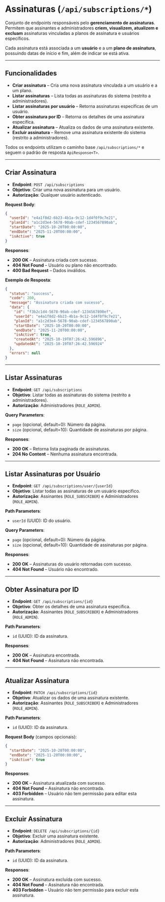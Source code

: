 # **Assinaturas** (`/api/subscriptions/*`)

Conjunto de endpoints responsáveis pelo **gerenciamento de assinaturas**.
Permitem que assinantes e administradores **criem, visualizem, atualizem e excluam** assinaturas vinculadas a planos de assinatura e usuários específicos.

Cada assinatura está associada a um **usuário** e a um **plano de assinatura**, possuindo datas de início e fim, além de indicar se está ativa.

---

## **Funcionalidades**

- **Criar assinatura** – Cria uma nova assinatura vinculada a um usuário e a um plano.
- **Listar assinaturas** – Lista todas as assinaturas do sistema (restrito a administradores).
- **Listar assinaturas por usuário** – Retorna assinaturas específicas de um usuário.
- **Obter assinatura por ID** – Retorna os detalhes de uma assinatura específica.
- **Atualizar assinatura** – Atualiza os dados de uma assinatura existente.
- **Excluir assinatura** – Remove uma assinatura existente do sistema (restrito a administradores).

Todos os endpoints utilizam o caminho base `/api/subscriptions/*` e seguem o padrão de resposta `ApiResponse<T>`.

---

## **Criar Assinatura**

- **Endpoint**: `POST /api/subscriptions`
- **Objetivo**: Criar uma nova assinatura para um usuário.
- **Autorização**: Qualquer usuário autenticado.

**Request Body**:

```json
{
  "userId": "e4a1f8d2-6b23-4b1a-9c12-1d4f0f9c7e21",
  "planId": "a1c2d3e4-5678-90ab-cdef-1234567890ab",
  "startDate": "2025-10-20T00:00:00",
  "endDate": "2025-11-20T00:00:00",
  "isActive": true
}
```

**Responses**:

- **200 OK** – Assinatura criada com sucesso.
- **404 Not Found** – Usuário ou plano não encontrado.
- **400 Bad Request** – Dados inválidos.

**Exemplo de Resposta**:

```json
{
  "status": "success",
  "code": 200,
  "message": "Assinatura criada com sucesso",
  "data": {
    "id": "f3b2c1d4-5678-90ab-cdef-1234567890ef",
    "userId": "e4a1f8d2-6b23-4b1a-9c12-1d4f0f9c7e21",
    "planId": "a1c2d3e4-5678-90ab-cdef-1234567890ab",
    "startDate": "2025-10-20T00:00:00",
    "endDate": "2025-11-20T00:00:00",
    "isActive": true,
    "createdAt": "2025-10-19T07:26:42.596896",
    "updatedAt": "2025-10-19T07:26:42.596924"
  },
  "errors": null
}
```

---

## **Listar Assinaturas**

- **Endpoint**: `GET /api/subscriptions`
- **Objetivo**: Listar todas as assinaturas do sistema (restrito a administradores).
- **Autorização**: Administradores (`ROLE_ADMIN`).

**Query Parameters**:

- `page` (opcional, default=0): Número da página.
- `size` (opcional, default=10): Quantidade de assinaturas por página.

**Responses**:

- **200 OK** – Retorna lista paginada de assinaturas.
- **204 No Content** – Nenhuma assinatura encontrada.

---

## **Listar Assinaturas por Usuário**

- **Endpoint**: `GET /api/subscriptions/user/{userId}`
- **Objetivo**: Listar todas as assinaturas de um usuário específico.
- **Autorização**: Assinantes (`ROLE_SUBSCRIBER`) e Administradores (`ROLE_ADMIN`).

**Path Parameters**:

- `userId` (UUID): ID do usuário.

**Query Parameters**:

- `page` (opcional, default=0): Número da página.
- `size` (opcional, default=10): Quantidade de assinaturas por página.

**Responses**:

- **200 OK** – Assinaturas do usuário retornadas com sucesso.
- **404 Not Found** – Usuário não encontrado.

---

## **Obter Assinatura por ID**

- **Endpoint**: `GET /api/subscriptions/{id}`
- **Objetivo**: Obter os detalhes de uma assinatura específica.
- **Autorização**: Assinantes (`ROLE_SUBSCRIBER`) e Administradores (`ROLE_ADMIN`).

**Path Parameters**:

- `id` (UUID): ID da assinatura.

**Responses**:

- **200 OK** – Assinatura encontrada.
- **404 Not Found** – Assinatura não encontrada.

---

## **Atualizar Assinatura**

- **Endpoint**: `PATCH /api/subscriptions/{id}`
- **Objetivo**: Atualizar os dados de uma assinatura existente.
- **Autorização**: Assinantes (`ROLE_SUBSCRIBER`) e Administradores (`ROLE_ADMIN`).

**Path Parameters**:

- `id` (UUID): ID da assinatura.

**Request Body** (campos opcionais):

```json
{
  "startDate": "2025-10-20T00:00:00",
  "endDate": "2025-11-20T00:00:00",
  "isActive": true
}
```

**Responses**:

- **200 OK** – Assinatura atualizada com sucesso.
- **404 Not Found** – Assinatura não encontrada.
- **403 Forbidden** – Usuário não tem permissão para editar esta assinatura.

---

## **Excluir Assinatura**

- **Endpoint**: `DELETE /api/subscriptions/{id}`
- **Objetivo**: Excluir uma assinatura existente.
- **Autorização**: Administradores (`ROLE_ADMIN`).

**Path Parameters**:

- `id` (UUID): ID da assinatura.

**Responses**:

- **200 OK** – Assinatura excluída com sucesso.
- **404 Not Found** – Assinatura não encontrada.
- **403 Forbidden** – Usuário não tem permissão para excluir esta assinatura.
